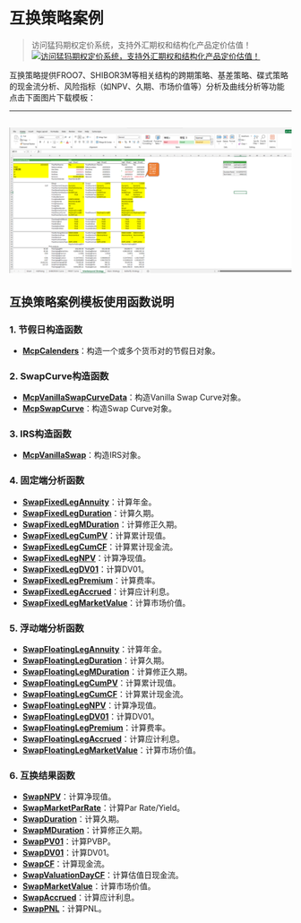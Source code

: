 # **互换策略案例**


> 访问猛犸期权定价系统，支持外汇期权和结构化产品定价估值！
[![访问猛犸期权定价系统，支持外汇期权和结构化产品定价估值！](../pic/mathema.png)](https://fxo.mathema.com.cn)

互换策略提供FROO7、SHIBOR3M等相关结构的跨期策略、基差策略、碟式策略的现金流分析、风险指标（如NPV、久期、市场价值等）分析及曲线分析等功能
点击下面图片下载模板：

---
[![MCP-TC25-Swap Strategy](./pic/tc25.png)](./MCP-TC25-SwapStrategy.xlsx)
---

## **互换策略案例模板使用函数说明**

### **1. 节假日构造函数**
- **[McpCalenders](/zh/latest/api/calendar.html#excel-mcpcalenders-ccy)**：构造一个或多个货币对的节假日对象。

### **2. SwapCurve构造函数**
- **[McpVanillaSwapCurveData](/zh/latest/api/yieldcurve.html#excel-mcpvanillaswapcurvedata-args-data)**：构造Vanilla Swap Curve对象。
- **[McpSwapCurve](/zh/latest/api/yieldcurve.html#excel-mcpswapcurve-args1-args2-args3-args4-args5-fmt-vp)**：构造Swap Curve对象。

### **3. IRS构造函数**
- **[McpVanillaSwap](/zh/latest/api/vanillaswap.html#excel-mcpvanillaswap-args1-args2-args3-args4-args5-fmt-vp)**：构造IRS对象。

### **4. 固定端分析函数**
- **[SwapFixedLegAnnuity](/zh/latest/api/vanillaswap.html#excel-swapfixedlegannuity-vanillaswap)**：计算年金。
- **[SwapFixedLegDuration](/zh/latest/api/vanillaswap.html#excel-swapfixedlegduration-vanillaswap)**：计算久期。
- **[SwapFixedLegMDuration](/zh/latest/api/vanillaswap.html#excel-swapfixedlegmduration-vanillaswap)**：计算修正久期。
- **[SwapFixedLegCumPV](/zh/latest/api/vanillaswap.html#excel-swapfixedlegcumpv-vanillaswap)**：计算累计现值。
- **[SwapFixedLegCumCF](/zh/latest/api/vanillaswap.html#excel-swapfixedlegcumcf-vanillaswap)**：计算累计现金流。
- **[SwapFixedLegNPV](/zh/latest/api/vanillaswap.html#excel-swapfixedlegnpv-vanillaswap)**：计算净现值。
- **[SwapFixedLegDV01](/zh/latest/api/vanillaswap.html#excel-swapfixedlegdv01-vanillaswap)**：计算DV01。
- **[SwapFixedLegPremium](/zh/latest/api/vanillaswap.html#excel-swapfixedlegpremium-vanillaswap)**：计算费率。
- **[SwapFixedLegAccrued](/zh/latest/api/vanillaswap.html#excel-swapfixedlegaccrued-vanillaswap)**：计算应计利息。
- **[SwapFixedLegMarketValue](/zh/latest/api/vanillaswap.html#excel-swapfixedlegmarketvalue-vanillaswap)**：计算市场价值。

### **5. 浮动端分析函数**
- **[SwapFloatingLegAnnuity](/zh/latest/api/vanillaswap.html#excel-swapfloatinglegannuity-vanillaswap)**：计算年金。
- **[SwapFloatingLegDuration](/zh/latest/api/vanillaswap.html#excel-swapfloatinglegduration-vanillaswap)**：计算久期。
- **[SwapFloatingLegMDuration](/zh/latest/api/vanillaswap.html#excel-swapfloatinglegmduration-vanillaswap)**：计算修正久期。
- **[SwapFloatingLegCumPV](/zh/latest/api/vanillaswap.html#excel-swapfloatinglegcumpv-vanillaswap)**：计算累计现值。
- **[SwapFloatingLegCumCF](/zh/latest/api/vanillaswap.html#excel-swapfloatinglegcumcf-vanillaswap)**：计算累计现金流。
- **[SwapFloatingLegNPV](/zh/latest/api/vanillaswap.html#excel-swapfloatinglegnpv-vanillaswap)**：计算净现值。
- **[SwapFloatingLegDV01](/zh/latest/api/vanillaswap.html#excel-swapfloatinglegdv01-vanillaswap)**：计算DV01。
- **[SwapFloatingLegPremium](/zh/latest/api/vanillaswap.html#excel-swapfloatinglegpremium-vanillaswap)**：计算费率。
- **[SwapFloatingLegAccrued](/zh/latest/api/vanillaswap.html#excel-swapfloatinglegaccrued-vanillaswap)**：计算应计利息。
- **[SwapFloatingLegMarketValue](/zh/latest/api/vanillaswap.html#excel-swapfloatinglegmarketvalue-vanillaswap)**：计算市场价值。

### **6. 互换结果函数**
- **[SwapNPV](/zh/latest/api/vanillaswap.html#excel-swapnpv-vanillaswap)**：计算净现值。
- **[SwapMarketParRate](/zh/latest/api/vanillaswap.html#excel-swapmarketparrate-vanillaswap)**：计算Par Rate/Yield。
- **[SwapDuration](/zh/latest/api/vanillaswap.html#excel-swapduration-vanillaswap)**：计算久期。
- **[SwapMDuration](/zh/latest/api/vanillaswap.html#excel-swapmduration-vanillaswap)**：计算修正久期。
- **[SwapPV01](/zh/latest/api/vanillaswap.html#excel-swappv01-vanillaswap)**：计算PVBP。
- **[SwapDV01](/zh/latest/api/vanillaswap.html#excel-swapdv01-vanillaswap)**：计算DV01。
- **[SwapCF](/zh/latest/api/vanillaswap.html#excel-swapcf-vanillaswap)**：计算现金流。
- **[SwapValuationDayCF](/zh/latest/api/vanillaswap.html#excel-swapvaluationdaycf-vanillaswap)**：计算估值日现金流。
- **[SwapMarketValue](/zh/latest/api/vanillaswap.html#excel-swapmarketvalue-vanillaswap)**：计算市场价值。
- **[SwapAccrued](/zh/latest/api/vanillaswap.html#excel-swapaccrued-vanillaswap)**：计算应计利息。
- **[SwapPNL](/zh/latest/api/vanillaswap.html#excel-swappnl-vanillaswap-start-end)**：计算PNL。

